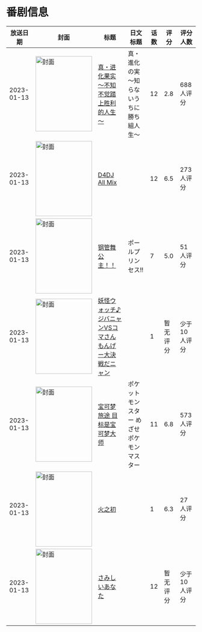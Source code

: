 # 番剧信息

|放送日期|封面|标题|日文标题|话数|评分|评分人数|
|---|---|---|---|---|---|---|
|2023-01-13|<img src="//lain.bgm.tv/pic/cover/c/4f/23/376399_E2X0e.jpg" alt="封面" style="width:150px;height:200px;object-fit:cover;">|[真・进化果实～不知不觉踏上胜利的人生～](https://bangumi.tv/subject/376399)|真・進化の実～知らないうちに勝ち組人生～|12|2.8|688人评分|
|2023-01-13|<img src="//lain.bgm.tv/pic/cover/c/2f/7e/377556_e133E.jpg" alt="封面" style="width:150px;height:200px;object-fit:cover;">|[D4DJ All Mix](https://bangumi.tv/subject/377556)||12|6.5|273人评分|
|2023-01-13|<img src="//lain.bgm.tv/pic/cover/c/d9/23/408935_9fLBC.jpg" alt="封面" style="width:150px;height:200px;object-fit:cover;">|[钢管舞公主！！](https://bangumi.tv/subject/408935)|ポールプリンセス!!|7|5.0|51人评分|
|2023-01-13|<img src="//lain.bgm.tv/pic/cover/c/a5/c9/409032_BE7ET.jpg" alt="封面" style="width:150px;height:200px;object-fit:cover;">|[妖怪ウォッチ♪ ジバニャンVSコマさん もんげー大決戦だニャン](https://bangumi.tv/subject/409032)||1|暂无评分|少于10人评分|
|2023-01-13|<img src="//lain.bgm.tv/pic/cover/c/f8/02/411246_zeffD.jpg" alt="封面" style="width:150px;height:200px;object-fit:cover;">|[宝可梦 旅途 目标是宝可梦大师](https://bangumi.tv/subject/411246)|ポケットモンスター めざせポケモンマスター|11|6.8|573人评分|
|2023-01-13|<img src="//lain.bgm.tv/pic/cover/c/ba/d9/415425_P5Zr3.jpg" alt="封面" style="width:150px;height:200px;object-fit:cover;">|[火之初](https://bangumi.tv/subject/415425)||1|6.3|27人评分|
|2023-01-13|<img src="//lain.bgm.tv/pic/cover/c/c8/55/469434_eHvYJ.jpg" alt="封面" style="width:150px;height:200px;object-fit:cover;">|[さみしいあなた](https://bangumi.tv/subject/469434)||12|暂无评分|少于10人评分|
